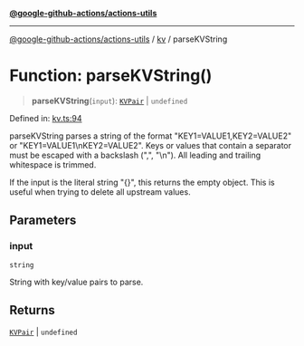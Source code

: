 [**@google-github-actions/actions-utils**](../../README.md)

***

[@google-github-actions/actions-utils](../../modules.md) / [kv](../README.md) / parseKVString

# Function: parseKVString()

> **parseKVString**(`input`): [`KVPair`](../type-aliases/KVPair.md) \| `undefined`

Defined in: [kv.ts:94](https://github.com/google-github-actions/actions-utils/blob/main/src/kv.ts#L94)

parseKVString parses a string of the format "KEY1=VALUE1,KEY2=VALUE2" or
"KEY1=VALUE1\nKEY2=VALUE2". Keys or values that contain a separator must be
escaped with a backslash ("\,", "\\n"). All leading and trailing whitespace
is trimmed.

If the input is the literal string "{}", this returns the empty object. This
is useful when trying to delete all upstream values.

## Parameters

### input

`string`

String with key/value pairs to parse.

## Returns

[`KVPair`](../type-aliases/KVPair.md) \| `undefined`
